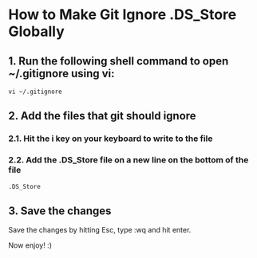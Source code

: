 # How to Make Git Ignore .DS_Store Globally
## 1. Run the following shell command to open ~/.gitignore using vi:
```
vi ~/.gitignore
```

## 2. Add the files that git should ignore
### 2.1. Hit the i key on your keyboard to write to the file
### 2.2. Add the .DS_Store file on a new line on the bottom of the file
```
.DS_Store
```

## 3. Save the changes
Save the changes by hitting Esc, type :wq and hit enter.

Now enjoy! :)
